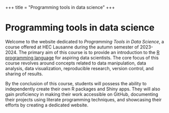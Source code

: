 +++
title = "Programming tools in data science"
+++

# Programming tools in data science

Welcome to the website dedicated to *Programming Tools in Data Science*, a course offered at HEC Lausanne during the autumn semester of 2023-2024. The primary aim of this course is to provide an introduction to the [R programming language](https://www.r-project.org/) for aspiring data scientists. The core focus of this course revolves around concepts related to data manipulation, data analysis, data visualization, reproducible research, version control, and sharing of results.

By the conclusion of this course, students will possess the ability to independently create their own R packages and Shiny apps. They will also gain proficiency in making their work accessible on GitHub, documenting their projects using literate programming techniques, and showcasing their efforts by creating a dedicated website.
